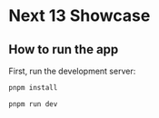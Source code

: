 # Next 13 Showcase


## How to run the app

First, run the development server:

```bash
pnpm install

pnpm run dev
```
